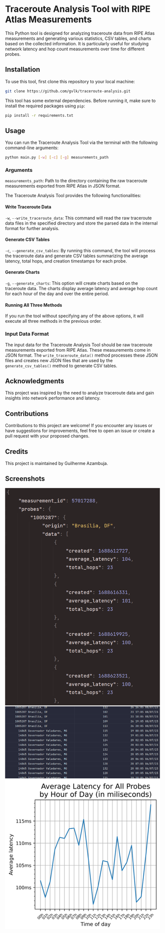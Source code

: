 # Traceroute Analysis Tool with RIPE Atlas Measurements
This Python tool is designed for analyzing traceroute data from RIPE Atlas measurements and generating various statistics, CSV tables, and charts based on the collected information. It is particularly useful for studying network latency and hop count measurements over time for different probes.

## Installation
To use this tool, first clone this repository to your local machine:
```bash
git clone https://github.com/gvlk/traceroute-analysis.git
```
This tool has some external dependencies. Before running it, make sure to install the required packages using ``pip``:
```bash
pip install -r requirements.txt
```

## Usage
You can run the Traceroute Analysis Tool via the terminal with the following command-line arguments:
```bash
python main.py [-w] [-c] [-g] measurements_path
```
### Arguments
``measurements_path``: Path to the directory containing the raw traceroute measurements exported from RIPE Atlas in JSON format.  

The Traceroute Analysis Tool provides the following functionalities:

#### Write Traceroute Data
``-w``, ``--write_traceroute_data``: This command will read the raw traceroute data files in the specified directory and store the parsed data in the internal format for further analysis.

#### Generate CSV Tables
``-c``, ``--generate_csv_tables``: By running this command, the tool will process the traceroute data and generate CSV tables summarizing the average latency, total hops, and creation timestamps for each probe.

#### Generate Charts
``-g``, ``--generate_charts``: This option will create charts based on the traceroute data. The charts display average latency and average hop count for each hour of the day and over the entire period.

#### Running All Three Methods
If you run the tool without specifying any of the above options, it will execute all three methods in the previous order.

### Input Data Format
The input data for the Traceroute Analysis Tool should be raw traceroute measurements exported from RIPE Atlas. These measurements come in JSON format. The ``write_traceroute_data()`` method processes these JSON files and creates new JSON files that are used by the ``generate_csv_tables()`` method to generate CSV tables.

## Acknowledgments
This project was inspired by the need to analyze traceroute data and gain insights into network performance and latency.

## Contributions
Contributions to this project are welcome! If you encounter any issues or have suggestions for improvements, feel free to open an issue or create a pull request with your proposed changes.

## Credits
This project is maintained by Guilherme Azambuja.

## Screenshots

![Probes JSON](screenshots/1.png)
![Generated CSV table](screenshots/2.png)
![One of the generated charts](screenshots/3.png)
